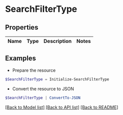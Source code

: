 # SearchFilterType
## Properties

Name | Type | Description | Notes
------------ | ------------- | ------------- | -------------

## Examples

- Prepare the resource
```powershell
$SearchFilterType = Initialize-SearchFilterType 
```

- Convert the resource to JSON
```powershell
$SearchFilterType | ConvertTo-JSON
```

[[Back to Model list]](../README.md#documentation-for-models) [[Back to API list]](../README.md#documentation-for-api-endpoints) [[Back to README]](../README.md)

